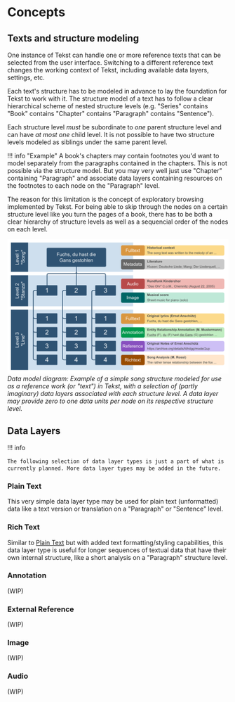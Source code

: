 # Concepts


## Texts and structure modeling

One instance of Tekst can handle one or more reference texts that can be selected from the user interface. Switching to a different reference text changes the working context of Tekst, including available data layers, settings, etc.

Each text's structure has to be modeled in advance to lay the foundation for Tekst to work with it. The structure model of a text has to follow a clear hierarchical scheme of nested structure levels (e.g. "Series" contains "Book" contains "Chapter" contains "Paragraph" contains "Sentence").

Each structure level *must* be subordinate to *one* parent structure level and can have *at most one* child level. It is not possible to have two structure levels modeled as siblings under the same parent level.

!!! info "Example"
    A book's chapters may contain footnotes you'd want to model separately from the paragraphs contained in the chapters. This is not possible via the structure model. But you may very well just use "Chapter" containing "Paragraph" and associate data layers containing resources on the footnotes to each node on the "Paragraph" level.

The reason for this limitation is the concept of exploratory browsing implemented by Tekst. For being able to skip through the nodes on a certain structure level like you turn the pages of a book, there has to be both a clear hierarchy of structure levels as well as a sequencial order of the nodes on each level.

![data model diagram](assets/data_model_visualization.png)
*Data model diagram: Example of a simple song structure modeled for use as a reference work (or "text") in Tekst, with a selection of (partly imaginary) data layers associated with each structure level. A data layer may provide zero to one data units per node on its respective structure level.*


## Data Layers

!!! info

    The following selection of data layer types is just a part of what is currently planned. More data layer types may be added in the future.

### Plain Text
This very simple data layer type may be used for plain text (unformatted) data like a text version or translation on a "Paragraph" or "Sentence" level.

### Rich Text
Similar to [Plain Text](#plain-text) but with added text formatting/styling capabilities, this data layer type is useful for longer sequences of textual data that have their own internal structure, like a short analysis on a "Paragraph" structure level.

### Annotation
(WIP)

### External Reference
(WIP)

### Image
(WIP)

### Audio
(WIP)

